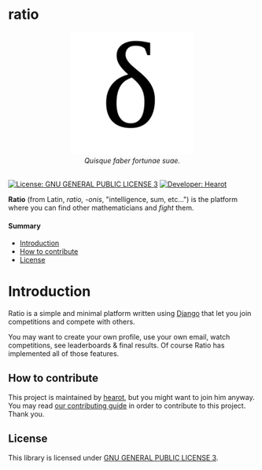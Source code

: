# ratio

<p align="center">
    <img src="https://github.com/hearot/ratio/blob/master/ratio/ratio/static/logo.png" alt="ratio" height="250" weight="250"/>
    <br>
    <i>Quisque faber fortunae suae.</i>
    <br>
    <br>
</p>

[![License: GNU GENERAL PUBLIC LICENSE 3](https://img.shields.io/badge/License-GPL%20v3-blue.svg)](https://github.com/hearot/thelatinlibrary/blob/master/LICENSE) [![Developer: Hearot](https://img.shields.io/badge/Developer-%20Hearot-red.svg)](https://hearot.it)

**Ratio** (from Latin, *ratio, -onis*, "intelligence, sum, etc...") is the platform where you can find other mathematicians and *fight* them.

#### Summary
 * [Introduction](#introduction)
 * [How to contribute](#how-to-contribute)
 * [License](#license)
 
# Introduction

Ratio is a simple and minimal platform written using [Django](https://github.com/django/django) that let you join competitions and compete with others.

You may want to create your own profile, use your own email, watch competitions, see leaderboards & final results. Of course Ratio has implemented all of those features.
 
## How to contribute

This project is maintained by [hearot](https://github.com/hearot), but you might want to join him anyway. You may read [our contributing guide](CONTRIBUTING.md) in order to contribute to this project. Thank you.

## License

This library is licensed under [GNU GENERAL PUBLIC LICENSE 3](https://github.com/hearot/ratio/blob/master/LICENSE).
